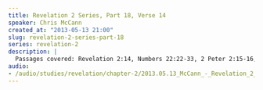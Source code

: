 ```yaml
--- 
title: Revelation 2 Series, Part 18, Verse 14
speaker: Chris McCann
created_at: "2013-05-13 21:00"
slug: revelation-2-series-part-18
series: revelation-2
description: |
  Passages covered: Revelation 2:14, Numbers 22:22-33, 2 Peter 2:15-16, Exodus 13;13, Judges 15:15-17.
audio: 
- /audio/studies/revelation/chapter-2/2013.05.13_McCann_-_Revelation_2_Series_Part_18.yaml
---
```

